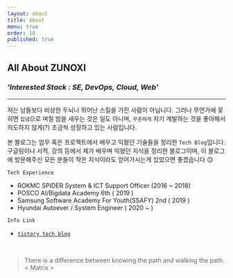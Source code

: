 ```yaml
---
layout: about
title: About
menu: true
order: 10
published: true
---
```


## All About ZUNOXI

### _**'Interested Stack : SE, DevOps, Cloud, Web'**_ 
---

저는 남들보다 비상한 두뇌나 뛰어난 스킬을 가진 사람이 아닙니다. 그러나 무언가에 꽂히면 `집념`으로 며칠 밤을 새우는 것은 일도 아니며, `꾸준하게` 자기 계발하는 것을 좋아해서 의도하지 않게(?) 조금씩 성장하고 있는 사람입니다.  

본 블로그는 업무 혹은 프로젝트에서 배우고 익혔던 기술들을 정리한 `Tech Blog`입니다. 구글링이나 서적, 강의 등에서 제가 배우며 익혔던 지식을 정리한 블로그이며, 이 블로그에 방문해주신 모든 분들이 작은 지식이라도 얻어가시는게 있었으면 좋겠습니다 😌


`Tech Experience`
- ROKMC SPIDER System & ICT Support Officer (2016 ~ 2018)  
- POSCO AI/Bigdata Academy 6th ( 2019 )
- Samsung Software Academy For Youth(SSAFY) 2nd ( 2019 )
- Hyundai Autoever / System Engineer ( 2020 ~ )

    
`Info Link`
- [`tistory tech blog`](https://zunoxi.tistory.com/)

<br>

>There is a difference between knowing the path and walking the path. 
< Matrix >
